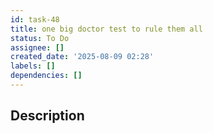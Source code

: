 ```yaml
---
id: task-48
title: one big doctor test to rule them all
status: To Do
assignee: []
created_date: '2025-08-09 02:28'
labels: []
dependencies: []
---
```


## Description
